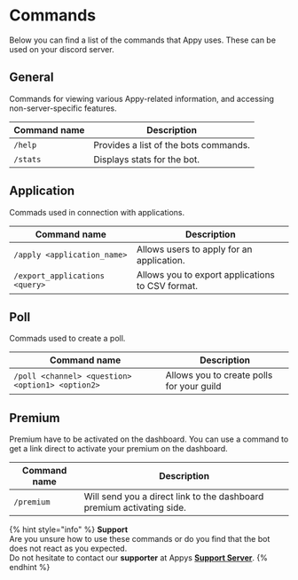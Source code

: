 # Commands

Below you can find a list of the commands that Appy uses. These can be used on your discord server.

## General

Commands for viewing various Appy-related information, and accessing non-server-specific features.

| Command name | Description                           |
| ------------ | ------------------------------------- |
| `/help`      | Provides a list of the bots commands. |
| `/stats`     | Displays stats for the bot.           |

## Application

Commads used in connection with applications.

| Command name                   | Description                                      |
| ------------------------------ | ------------------------------------------------ |
| `/apply <application_name>`    | Allows users to apply for an application.        |
| `/export_applications <query>` | Allows you to export applications to CSV format. |

## Poll

Commads used to create a poll.

| Command name                                     | Description                               |
| ------------------------------------------------ | ----------------------------------------- |
| `/poll <channel> <question> <option1> <option2>` | Allows you to create polls for your guild |

## Premium

Premium have to be activated on the dashboard. You can use a command to get a link direct to activate your premium on the dashboard.

| Command name | Description                                                            |
| ------------ | ---------------------------------------------------------------------- |
| `/premium`   | Will send you a direct link to the dashboard premium activating side.  |

{% hint style="info" %}
**Support**\
Are you unsure how to use these commands or do you find that the bot does not react as you expected. \
Do not hesitate to contact our **supporter** at Appys [**Support Server**](https://discord.com/invite/bDmc55c6zY).
{% endhint %}
